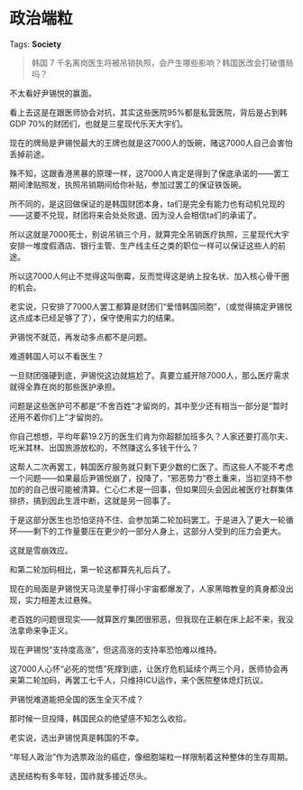 # 政治端粒

Tags: **Society**

> 韩国 7 千名离岗医生将被吊销执照，会产生哪些影响？韩国医改会打破僵局吗？



不太看好尹锡悦的赢面。

看上去这是在跟医师协会对抗，其实这些医院95%都是私营医院，背后是占到韩GDP 70%的财团们，也就是三星现代乐天大宇们。

现在的牌局是尹锡悦最大的王牌也就是这7000人的饭碗，赌这7000人自己会害怕丢掉前途。

殊不知，这跟香港黑暴的原理一样，这7000人肯定是得到了保底承诺的——罢工期间津贴照发，执照吊销期间给你补贴，参加过罢工的保证铁饭碗。

所不同的，是这回做保证的是韩国财团本身，ta们是完全有能力也有动机兑现的——这要不兑现，财团将来会处处败退、因为没人会相信ta们的承诺了。

所以这就是7000死士，别说吊销三个月，就算完全吊销医疗执照，三星现代大宇安排一堆度假酒店、银行主管、生产线主任之类的职位一样可以保证这些人的前途。

所以这7000人何止不觉得这叫倒霉，反而觉得这是纳上投名状、加入核心骨干圈的机会。

老实说，只安排了7000人罢工都算是财团们“爱惜韩国同胞”，（或觉得搞定尹锡悦这点成本已经足够了了），保守使用实力的结果。

尹锡悦不就范，再发动多点都不是问题。

难道韩国人可以不看医生？

一旦财团强硬到底，尹锡悦这边就尴尬了。真要立威开除7000人，那么医疗需求就得全靠在岗的那些医护承担。

问题是这些医护可不都是“不舍百姓”才留岗的，其中至少还有相当一部分是“暂时还用不着你们上”才留岗的。

你自己想想，平均年薪19.2万的医生们肯为你超额加班多久？人家还要打高尔夫、吃米其林、出国旅游放松的，不然赚这么多钱干什么？

这帮人二次再罢工，韩国医疗服务就只剩下更少数的仁医了。而这些人不能不考虑一个问题——如果最后尹锡悦崩了，投降了，“邪恶势力”卷土重来，当初坚持不参加的的自己很可能被清算。仁心仁术是一回事，但如果回头会因此被医疗社群集体排挤，搞到因此生涯中断，这就是另一回事了。

于是这部分医生也恐怕坚持不住、会参加第二轮加码罢工。于是进入了更大一轮循环——剩下的工作量要压在更少的一部分人身上，这部分人受到的压力会更大。

这就是雪崩效应。

和第二轮加码相比，第一轮这都算先礼后兵了。

现在的局面是尹锡悦天马流星拳打得小宇宙都爆发了，人家黑暗教皇的真身都没出现，实力相差太过悬殊。

老百姓的问题很现实——就算医疗集团很邪恶，但我现在正躺在床上起不来，我没法拿命来争正义。

现在尹锡悦“支持度高涨”，但这高涨的支持率恐怕难以维持。

这7000人心怀“必死的觉悟”死撑到底，让医疗危机延续个两三个月，医师协会再来第二轮加码，再罢工七千人，只维持ICU运作，来个医院整体熄灯抗议。

尹锡悦难道能把全国的医生全灭不成？

那时候一旦投降，韩国民众的绝望感不知怎么收拾。

老实说，选出尹锡悦真是韩国的不幸。

“年轻人政治”作为选票政治的癌症，像细胞端粒一样限制着这种整体的生存周期。

选民结构有多年轻，国祚就多接近尽头。



